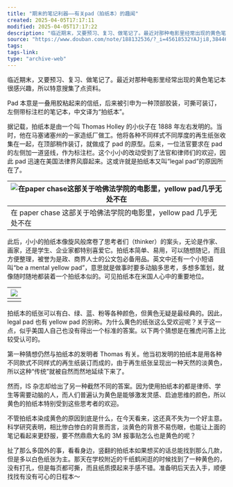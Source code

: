 ```yaml
---
title: "期末的笔记利器——有关pad（拍纸本）的趣闻"
created: 2025-04-05T17:17:11
modified: 2025-04-05T17:17:22
description: "临近期末，又要预习、复习、做笔记了。最近对那种电影里经常出现的黄色笔记本很感兴趣，所以特意搜集了点资料。 Pad本意是一叠用胶粘起来的信纸，后来被引申为一种顶部胶装，可撕可装订，左侧带标注栏的笔记本，..."
source: "https://www.douban.com/note/188132536/?_i=45618532YAJji8,3844628JHPxyP7"
tags:
tags-link:
type: "archive-web"
---
```


临近期末，又要预习、复习、做笔记了。最近对那种电影里经常出现的黄色笔记本很感兴趣，所以特意搜集了点资料。

Pad 本意是一叠用胶粘起来的信纸，后来被引申为一种顶部胶装，可撕可装订，左侧带标注栏的笔记本，中文译为“拍纸本”。

据记载，拍纸本是由一个叫 Thomas Holley 的小伙子在 1888 年左右发明的。当时，他在马塞诸塞州的一家造纸厂做工。他将各种不同样式不同厚度的再生纸张收集在一起，在顶部稍作装订，就做成了 pad 的原型。后来，一位法官要求在 pad 的左侧加一道竖线，作为标注栏。这个小小的改动受到了法官和律师们的欢迎，因此 pad 迅速在美国法律界风靡起来。这或许就是拍纸本又叫“legal pad”的原因所在了。

| ![在paper chase这部关于哈佛法学院的电影里，yellow pad几乎无处不在](https://img2.doubanio.com/view/note/large/public/p188132536-1.jpg) |
| --- |
| 在 paper chase 这部关于哈佛法学院的电影里，yellow pad 几乎无处不在 |

此后，小小的拍纸本像旋风般席卷了思考者们（thinker）的案头，无论是作家、画家，还是学生、企业家都特别喜爱它。拍纸本简单、易用，可以随想随记，而且方便整理，被誉为是政、商界人士的公文包必备用品。英文中还有一个小短语叫“be a mental yellow pad”，意思就是做事时要多动脑多思考，多想多策划，就像随时随地都装着一个拍纸本似的。可见拍纸本在米国人心中的重要地位。

| ![](https://img3.doubanio.com/view/note/large/public/p188132536-2.jpg) |
| --- |
|  |

拍纸本的纸张可以有白、绿、蓝、粉等各种颜色，但黄色无疑是最经典的。因此，legal pad 也有 yellow pad 的别称。为什么黄色的纸张这么受欢迎呢？关于这一点，似乎美国人自己也没有得出一个标准的答案。以下两个猜想是在雅虎问答上比较受认可的。

第一种猜想仍然与拍纸本的发明者 Thomas 有关。他当初发明的拍纸本是用各种不同款式不同样式的再生纸装订而成的，由于再生纸张呈现出一种天然的淡黄色，所以这种“传统”就被自然而然地延续下来了。

然而，IS 杂志却给出了另一种截然不同的答案。因为使用拍纸本的都是律师、学生等需要动脑的人，而人们普遍认为黄色是能够激发灵感、启迪思维的颜色，所以黄色的拍纸本特别受到这些思考者的欢迎。

不管拍纸本染成黄色的原因到底是什么，在今天看来，这还真不失为一个好主意。科学研究表明，相比惨白惨白的背景而言，淡黄色的背景不易伤眼，也能让上面的笔记看起来更舒服，要不然鼎鼎大名的 3M 报事贴怎么也是黄色的呢？

扯了那么多国外的事，看看身边，竖翻的拍纸本如果想买的话总能找到那么几款，但是多以白色纸张为主。那天在学校附近的千纸鹤闲逛的时候找到了一种黄色的，没有打孔，但是每页都可撕，而且纸质摸起来手感不错。准备明后天去入手，顺便找找有没有可心的日程本～
